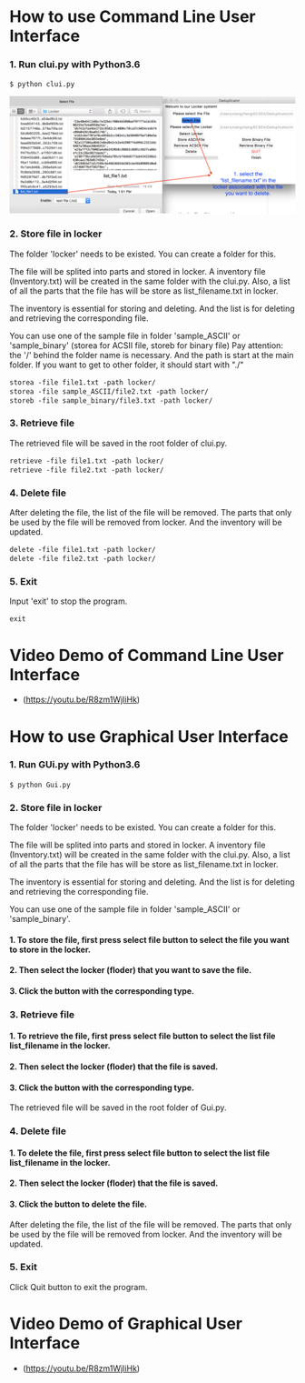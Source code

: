 # How to use Command Line User Interface

### 1. Run clui.py with Python3.6

```
$ python clui.py
```
![image](https://github.com/GanquanWen/Deduplicator/blob/master/picture/Delete/Screen%20Shot%202018-05-03%20at%203.01.01%20PM.png)

### 2. Store file in locker

The folder 'locker' needs to be existed. You can create a folder for this.

The file will be splited into parts and stored in locker. A inventory file (Inventory.txt) will be created in the same folder with the clui.py. Also, a list of all the parts that the file has will be store as list_filename.txt in locker.

The inventory is essential for storing and deleting. And the list is for deleting and retrieving the corresponding file.

You can use one of the sample file in folder 'sample_ASCII' or 'sample_binary'
(storea for ACSII file, storeb for binary file)
Pay attention: the '/' behind the folder name is necessary. And the path is start at the main folder. If you want to get to other folder, it should start with "./"

```
storea -file file1.txt -path locker/
storea -file sample_ASCII/file2.txt -path locker/
storeb -file sample_binary/file3.txt -path locker/
```

### 3. Retrieve file

The retrieved file will be saved in the root folder of clui.py.

```
retrieve -file file1.txt -path locker/
retrieve -file file2.txt -path locker/
```

### 4. Delete file

After deleting the file, the list of the file will be removed. The parts that only be used by the file will be removed from locker. And the inventory will be updated.

```
delete -file file1.txt -path locker/
delete -file file2.txt -path locker/
```

### 5. Exit

Input 'exit' to stop the program.

```
exit
```

# Video Demo of Command Line User Interface

* (https://youtu.be/R8zm1WjIiHk)

# How to use Graphical User Interface

### 1. Run GUi.py with Python3.6

```
$ python Gui.py
```

### 2. Store file in locker

The folder 'locker' needs to be existed. You can create a folder for this.

The file will be splited into parts and stored in locker. A inventory file (Inventory.txt) will be created in the same folder with the clui.py. Also, a list of all the parts that the file has will be store as list_filename.txt in locker.

The inventory is essential for storing and deleting. And the list is for deleting and retrieving the corresponding file.

You can use one of the sample file in folder 'sample_ASCII' or 'sample_binary'.

#### 1. To store the file, first press select file button to select the file you want to store in the locker.

#### 2. Then select the locker (floder) that you want to save the file.

#### 3. Click the button with the corresponding type.

### 3. Retrieve file


#### 1. To retrieve the file, first press select file button to select the list file list_filename in the locker.

#### 2. Then select the locker (floder) that the file is saved.

#### 3. Click the button with the corresponding type.

The retrieved file will be saved in the root folder of Gui.py.

### 4. Delete file

#### 1. To delete the file, first press select file button to select the list file list_filename in the locker.

#### 2. Then select the locker (floder) that the file is saved.

#### 3. Click the button to delete the file.

After deleting the file, the list of the file will be removed. The parts that only be used by the file will be removed from locker. And the inventory will be updated.



### 5. Exit

Click Quit button to exit the program.

# Video Demo of Graphical User Interface

* (https://youtu.be/R8zm1WjIiHk)
